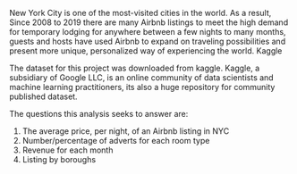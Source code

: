 New York City is one of the most-visited cities in the world. As a result, Since 2008 to 2019 there are many Airbnb listings to meet the high demand for temporary lodging for anywhere between a few nights to many months, guests and hosts have used Airbnb to expand on traveling possibilities and present more unique, personalized way of experiencing the world. Kaggle

The dataset for this project was downloaded from kaggle. Kaggle, a subsidiary of Google LLC, is an online community of data scientists and machine learning practitioners, its also a huge repository for community published dataset.

The questions this analysis seeks to answer are:
1.	The average price, per night, of an Airbnb listing in NYC
2.	Number/percentage of adverts for each room type
3.	Revenue for each month
4.	Listing by boroughs 

